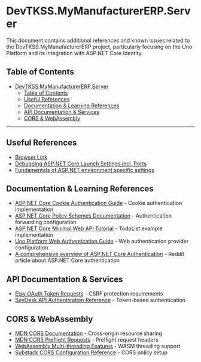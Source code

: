 # DevTKSS.MyManufacturerERP.Server

This document contains additional references and known issues related to the DevTKSS.MyManufacturerERP project, particularly focusing on the Uno Platform and its integration with ASP.NET Core Identity.

## Table of Contents

- [DevTKSS.MyManufacturerERP.Server](#devtkssmymanufacturererpserver)
  - [Table of Contents](#table-of-contents)
  - [Useful References](#useful-references)
  - [Documentation \& Learning References](#documentation--learning-references)
  - [API Documentation \& Services](#api-documentation--services)
  - [CORS \& WebAssembly](#cors--webassembly)

---

## Useful References

- [Browser Link](https://learn.microsoft.com/en-us/aspnet/core/client-side/using-browserlink?view=aspnetcore-9.0)
- [Debugging ASP.NET Core Launch Settings incl. Ports](https://learn.microsoft.com/en-us/visualstudio/debugger/how-to-enable-debugging-for-aspnet-applications?view=vs-2022#debug-aspnet-core-apps)
- [Fundamentals of ASP.NET environment specific settings](https://learn.microsoft.com/en-us/aspnet/core/fundamentals/environments?view=aspnetcore-9.0)

## Documentation & Learning References

- [ASP.NET Core Cookie Authentication Guide](https://learn.microsoft.com/de-de/aspnet/core/security/authentication/cookie?view=aspnetcore-9.0) - Cookie authentication implementation
- [ASP.NET Core Policy Schemes Documentation](https://learn.microsoft.com/de-de/aspnet/core/security/authentication/policyschemes?view=aspnetcore-9.0) - Authentication forwarding configuration
- [ASP.NET Core Minimal Web API Tutorial](https://learn.microsoft.com/de-de/aspnet/core/tutorials/min-web-api?view=aspnetcore-9.0&tabs=visual-studio) - TodoList example implementation
- [Uno Platform Web Authentication Guide](https://platform.uno/docs/articles/external/uno.extensions/doc/Learn/Authentication/HowTo-WebAuthentication.html#3-configure-the-provider) - Web authentication provider configuration
- [A comprehensive overview of ASP.NET Core Authentication](https://www.reddit.com/r/dotnet/comments/we9qx8/a_comprehensive_overview_of_authentication_in/) - Reddit article about ASP.NET Core authentication

## API Documentation & Services

- [Etsy OAuth Token Requests](https://developers.etsy.com/documentation/essentials/authentication#requesting-an-oauth-token) - CSRF protection requirements
- [SevDesk API Authentication Reference](https://api.sevdesk.de/#section/Authentication-and-Authorization) - Token-based authentication

## CORS & WebAssembly

- [MDN CORS Documentation](https://developer.mozilla.org/en-US/docs/Web/HTTP/Guides/CORS) - Cross-origin resource sharing
- [MDN CORS Preflight Requests](https://developer.mozilla.org/en-US/docs/Web/HTTP/CORS#preflighted_requests) - Preflight request headers
- [WebAssembly Multi-threading Features](https://github.com/dotnet/runtime/blob/main/src/mono/wasm/features.md#multi-threading) - WASM threading support
- [Substack CORS Configuration Reference](https://substack.com/home/post/p-164745710) - CORS policy setup
